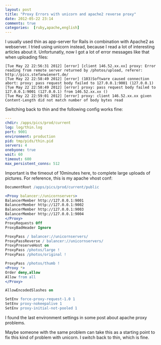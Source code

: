 ```yaml
---
layout: post
title: "Proxy Errors with unicorn and apache2 reverse proxy"
date: 2012-05-22 23:14
comments: true
categories:  [ruby,apache,english]
---
```


I usually used thin as app-server for Rails in combination with Apache2 as webserver. I tried using unicorn instead, because I read a lot of interesting articles about it. Unfortunatly, now I got a lot of error messages like that when uploading files:

```
[Tue May 22 22:56:31 2012] [error] [client 146.52.xx.xx] proxy: Error reading from remote server returned by /photos/upload, referer: http://pics.stefanwienert.de/
[Tue May 22 22:58:49 2012] [error] (103)Software caused connection abort: proxy: pass request body failed to 127.0.0.1:9001 (127.0.0.1)
[Tue May 22 22:58:49 2012] [error] proxy: pass request body failed to 127.0.0.1:9001 (127.0.0.1) from 146.52.xx.xx ()
[Tue May 22 22:59:01 2012] [error] proxy: client 146.52.xx.xx given Content-Length did not match number of body bytes read
```

Switching back to thin and the following config works fine:

``` yaml
---
chdir: /apps/pics/prod/current
log: log/thin.log
port: 9001
environment: production
pid: tmp/pids/thin.pid
servers: 4
onebyone: true
wait: 60
timeout: 600
max_persistent_conns: 512
```
Important is the timeout of 10minutes here, to complete large uploads of pictures. For reference, this is my apache vhost conf:

``` apache
DocumentRoot /apps/pics/prod/current/public

<Proxy balancer://unicornservers>
BalancerMember http://127.0.0.1:9001
BalancerMember http://127.0.0.1:9002
BalancerMember http://127.0.0.1:9003
BalancerMember http://127.0.0.1:9004
</Proxy>
ProxyRequests Off
ProxyBadHeader Ignore

ProxyPass / balancer://unicornservers/
ProxyPassReverse / balancer://unicornservers/
ProxyPreserveHost on
ProxyPass /photos/large !
ProxyPass /photos/original !

ProxyPass /photos/thumb !
<Proxy *>
Order deny,allow
Allow from all
</Proxy>

AllowEncodedSlashes on

SetEnv force-proxy-request-1.0 1
SetEnv proxy-nokeepalive 1
SetEnv proxy-initial-not-pooled 1
```
I found the last environment settings in some post about apache proxy problems.

Maybe someone with the same problem can take this as a starting point to fix this kind of problem with unicorn. I switch back to thin, which is fine.
